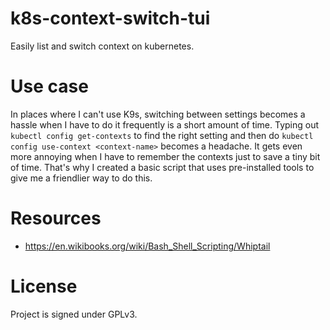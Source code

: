 # k8s-context-switch-tui
Easily list and switch context on kubernetes.

# Use case

In places where I can't use K9s, switching between settings becomes a hassle when I have to do it frequently is a short amount of time. 
Typing out `kubectl config get-contexts` to find the right setting and then do `kubectl config use-context <context-name>` becomes a headache.
It gets even more annoying when I have to remember the contexts just to save a tiny bit of time.
That's why I created a basic script that uses pre-installed tools to give me a friendlier way to do this.

# Resources

* https://en.wikibooks.org/wiki/Bash_Shell_Scripting/Whiptail


# License

Project is signed under GPLv3.
